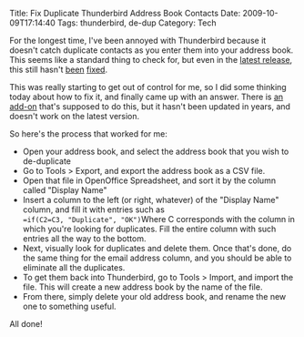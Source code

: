 Title: Fix Duplicate Thunderbird Address Book Contacts
Date: 2009-10-09T17:14:40
Tags: thunderbird, de-dup
Category: Tech


For the longest time, I've been annoyed with Thunderbird because it doesn't catch duplicate contacts as you enter them into your address book. This seems like a standard thing to check for, but even in the <a href="http://www.mozillamessaging.com/en-US/thunderbird/3.0b4/" target="_blank">latest release</a>, this still hasn't <a href="https://bugzilla.mozilla.org/show_bug.cgi?id=129393" target="_blank">been</a> <a href="https://bugzilla.mozilla.org/show_bug.cgi?id=45946" target="_blank">fixed</a>.

This was really starting to get out of control for me, so I did some thinking today about how to fix it, and finally came up with an answer. There is <a href="https://addons.mozilla.org/en-US/thunderbird/addon/2505" target="_blank">an add-on</a> that's supposed to do this, but it hasn't been updated in years, and doesn't work on the latest version. 

So here's the process that worked for me:


 - Open your address book, and select the address book that you wish to de-duplicate
 - Go to Tools > Export, and export the address book as a CSV file.
 - Open that file in OpenOffice Spreadsheet, and sort it by the column called "Display Name"
 - Insert a column to the left (or right, whatever) of the "Display Name" column, and fill it with entries such as<code lang="bash">
=if(C2=C3, "Duplicate", "OK")</code>Where C corresponds with the column in which you're looking for duplicates. Fill the entire column with such entries all the way to the bottom.
 - Next, visually look for duplicates and delete them. Once that's done, do the same thing for the email address column, and you should be able to eliminate all the duplicates.
 - To get them back into Thunderbird, go to Tools > Import, and import the file. This will create a new address book by the name of the file.
 - From there, simply delete your old address book, and rename the new one to something useful.

All done!
